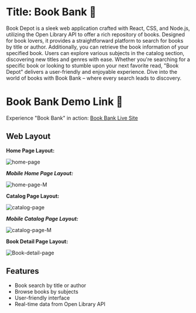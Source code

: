 # Title: **Book Bank** 📖

Book Depot is a sleek web application crafted with React, CSS, and Node.js, utilizing the Open Library API to offer a rich repository of books. Designed for book lovers, it provides a straightforward platform to search for books by title or author. Additionally, you can retrieve the book information of your specified book. Users can explore various subjects in the catalog section, discovering new titles and genres with ease. Whether you're searching for a specific book or looking to stumble upon your next favorite read, "Book Depot" delivers a user-friendly and enjoyable experience. Dive into the world of books with Book Bank – where every search leads to discovery.

# Book Bank Demo Link 🔗

Experience "Book Bank" in action: [Book Bank Live Site](https://bookdepot.netlify.app/)

## Web Layout

**Home Page Layout:**

![home-page](https://github.com/JLopez0001/Page-Turner/assets/142369290/62d23412-66ef-4e3b-a64a-931611dd8ed1)

**_Mobile Home Page Layout:_**

![home-page-M](https://github.com/JLopez0001/Page-Turner/assets/142369290/06e264c1-7527-43b0-977d-56ddd7ed5cd9)


**Catalog Page Layout:**

![catalog-page](https://github.com/JLopez0001/Page-Turner/assets/142369290/3f39373d-dcb9-44ea-8d2f-be8a7b1f76fb)


**_Mobile Catalog Page Layout:_**

![catalog-page-M](https://github.com/JLopez0001/Page-Turner/assets/142369290/6502d345-23ff-452d-880f-279c7c8a317a)


**Book Detail Page Layout:**

![Book-detail-page](https://github.com/JLopez0001/Page-Turner/assets/142369290/b5dfc2b2-259f-4f47-83ce-ca4e971279a8)


## Features

- Book search by title or author
- Browse books by subjects
- User-friendly interface
- Real-time data from Open Library API

